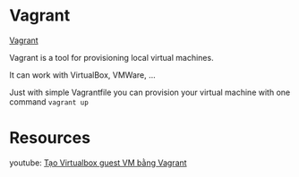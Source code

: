 # Vagrant

[Vagrant](https://www.vagrantup.com/intro)

Vagrant is a tool for provisioning local virtual machines.

It can work with VirtualBox, VMWare, ...

Just with simple Vagrantfile you can provision your virtual machine with one command `vagrant up`

# Resources

youtube: [Tạo Virtualbox guest VM bằng Vagrant](https://www.youtube.com/watch?v=TTNsHaOxU10)